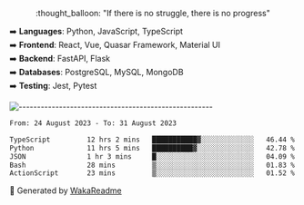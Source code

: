 <p align="center"> 
  :thought_balloon: "If there is no struggle, there is no progress"
</p>

<p align="left">
  ➡️ <strong>Languages</strong>: Python, JavaScript, TypeScript<br>
  ➡️ <strong>Frontend</strong>: React, Vue, Quasar Framework, Material UI<br>
  ➡️ <strong>Backend</strong>: FastAPI, Flask<br>
  ➡️ <strong>Databases</strong>: PostgreSQL, MySQL, MongoDB<br>
  ➡️ <strong>Testing</strong>: Jest, Pytest<br>
</p>

![-----------------------------------------------------](https://raw.githubusercontent.com/andreasbm/readme/master/assets/lines/vintage.png)

<!--START_SECTION:waka-->

```txt
From: 24 August 2023 - To: 31 August 2023

TypeScript         12 hrs 2 mins   ███████████▓░░░░░░░░░░░░░   46.44 %
Python             11 hrs 5 mins   ██████████▓░░░░░░░░░░░░░░   42.78 %
JSON               1 hr 3 mins     █░░░░░░░░░░░░░░░░░░░░░░░░   04.09 %
Bash               28 mins         ▒░░░░░░░░░░░░░░░░░░░░░░░░   01.83 %
ActionScript       23 mins         ▒░░░░░░░░░░░░░░░░░░░░░░░░   01.52 %
```

<!--END_SECTION:waka-->


🚀 Generated by [WakaReadme](https://github.com/athul/waka-readme)
